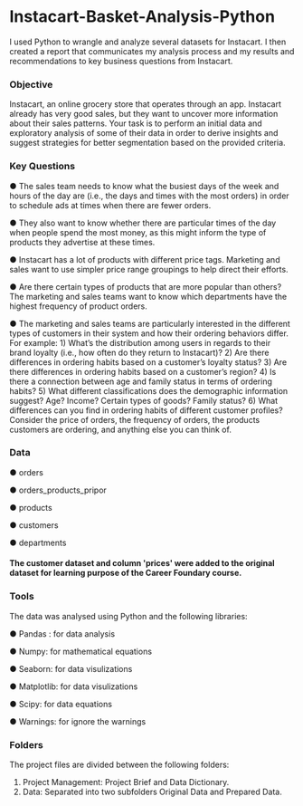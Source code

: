 # Instacart-Basket-Analysis-Python

I used Python to wrangle and analyze several datasets for Instacart. I then created a report that communicates my analysis process and my results and recommendations to key business questions from Instacart.

### Objective 

Instacart, an online grocery store that operates through an app. Instacart already has very good sales, but they want to uncover more information about their sales patterns. Your task is to perform an initial data and exploratory analysis of some of their data in order to derive insights and suggest strategies for better segmentation based on the provided criteria.

### Key Questions

  ● The sales team needs to know what the busiest days of the week and hours of the day are (i.e., the days and times with the most orders) in order to schedule ads at times when there are fewer orders.

  ● They also want to know whether there are particular times of the day when people spend the most money, as this might inform the type of products they advertise at these times.

  ● Instacart has a lot of products with different price tags. Marketing and sales want to use simpler price range groupings to help direct their efforts.

  ● Are there certain types of products that are more popular than others? The marketing and sales teams want to know which departments have the highest frequency of product orders.

  ● The marketing and sales teams are particularly interested in the different types of customers in their system and how their ordering behaviors differ. For example:
    1) What’s the distribution among users in regards to their brand loyalty (i.e., how often do they return to Instacart)?
    2) Are there differences in ordering habits based on a customer’s loyalty status?
    3) Are there differences in ordering habits based on a customer’s region?
    4) Is there a connection between age and family status in terms of ordering habits?
    5) What different classifications does the demographic information suggest? Age? Income? Certain types of goods? Family status?
    6) What differences can you find in ordering habits of different customer profiles? Consider the price of orders, the frequency of orders, the products customers are ordering, and anything else you can think         of.

### Data

  ● orders

  ● orders_products_pripor

  ● products

  ● customers

  ● departments

#### The customer dataset and column 'prices' were added to the original dataset for learning purpose of the Career Foundary course.

### Tools

The data was analysed using Python and the following libraries:

  ● Pandas : for data analysis

  ● Numpy: for mathematical equations

  ● Seaborn: for data visulizations

  ● Matplotlib: for data visulizations

  ● Scipy: for data equations

  ● Warnings: for ignore the warnings

### Folders

The project files are divided between the following folders:

  1) Project Management: Project Brief and Data Dictionary.
  2) Data: Separated into two subfolders Original Data and Prepared Data. 


